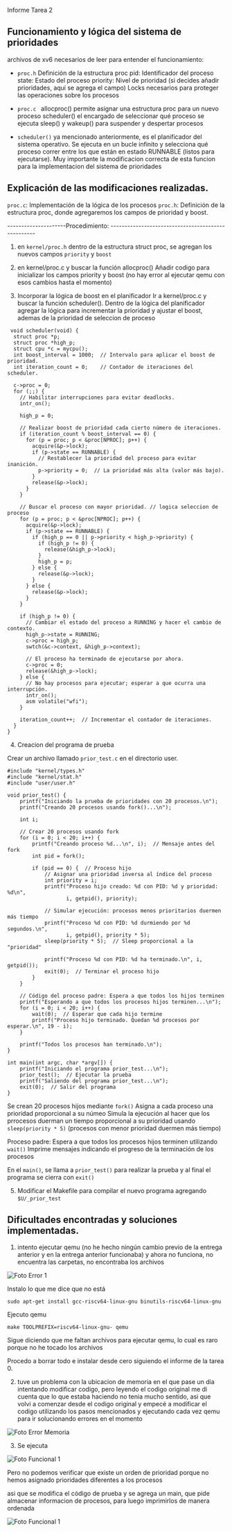 Informe Tarea 2

## Funcionamiento y lógica del sistema de prioridades

archivos de xv6 necesarios de leer para entender el funcionamiento: 

- ``` proc.h ```
Definición de la estructura proc
pid: Identificador del proceso
state: Estado del proceso
priority: Nivel de prioridad (si decides añadir prioridades, aquí se agrega el campo)
Locks necesarios para proteger las operaciones sobre los procesos

- ```proc.c ```
allocproc() permite asignar una estructura proc para un nuevo proceso
scheduler() el encargado de seleccionar qué proceso se ejecuta 
sleep() y wakeup() para suspender y despertar procesos

- ``` scheduler() ``` ya mencionado anteriormente, es el planificador del sistema operativo. Se ejecuta en un bucle infinito y selecciona qué proceso correr entre los que están en estado RUNNABLE (listos para ejecutarse). Muy importante la modificacion correcta de esta funcion para la implementacion del sistema de prioridades

## Explicación de las modificaciones realizadas.

```proc.c```: Implementación de la lógica de los procesos
```proc.h```: Definición de la estructura proc, donde agregaremos los campos de prioridad y boost.



---------------------Procedimiento: ---------------------------------------------------

1) en ```kernel/proc.h``` dentro de la estructura struct proc, se agregan los nuevos campos ```priority``` y ```boost```


2) en kernel/proc.c y buscar la función allocproc()
Añadir codigo para inicializar los campos priority y boost (no hay error al ejecutar qemu con esos cambios hasta el momento)

3) Incorporar la lógica de boost en el planificador 
Ir a kernel/proc.c y buscar la función scheduler().
Dentro de la lógica del planificador agregar la lógica para incrementar la prioridad y ajustar el boost, ademas de la prioridad de seleccion de proceso

```
 void scheduler(void) {
  struct proc *p;
  struct proc *high_p;
  struct cpu *c = mycpu();
  int boost_interval = 1000;  // Intervalo para aplicar el boost de prioridad.
  int iteration_count = 0;    // Contador de iteraciones del scheduler.

  c->proc = 0;
  for (;;) {
    // Habilitar interrupciones para evitar deadlocks.
    intr_on();

    high_p = 0;

    // Realizar boost de prioridad cada cierto número de iteraciones.
    if (iteration_count % boost_interval == 0) {
      for (p = proc; p < &proc[NPROC]; p++) {
        acquire(&p->lock);
        if (p->state == RUNNABLE) {
          // Restablecer la prioridad del proceso para evitar inanición.
          p->priority = 0;  // La prioridad más alta (valor más bajo).
        }
        release(&p->lock);
      }
    }

    // Buscar el proceso con mayor prioridad. // logica seleccion de proceso
    for (p = proc; p < &proc[NPROC]; p++) {
      acquire(&p->lock);
      if (p->state == RUNNABLE) {
        if (high_p == 0 || p->priority < high_p->priority) {
          if (high_p != 0) {
            release(&high_p->lock);
          }
          high_p = p;
        } else {
          release(&p->lock);
        }
      } else {
        release(&p->lock);
      }
    }

    if (high_p != 0) {
      // Cambiar el estado del proceso a RUNNING y hacer el cambio de contexto.
      high_p->state = RUNNING;
      c->proc = high_p;
      swtch(&c->context, &high_p->context);

      // El proceso ha terminado de ejecutarse por ahora.
      c->proc = 0;
      release(&high_p->lock);
    } else {
      // No hay procesos para ejecutar; esperar a que ocurra una interrupción.
      intr_on();
      asm volatile("wfi");
    }

    iteration_count++;  // Incrementar el contador de iteraciones.
  }
}

```

4) Creacion del programa de prueba 

Crear un archivo llamado ``` prior_test.c ``` en el directorio user.

```
#include "kernel/types.h"
#include "kernel/stat.h"
#include "user/user.h"

void prior_test() {
    printf("Iniciando la prueba de prioridades con 20 procesos.\n");
    printf("Creando 20 procesos usando fork()...\n");

    int i;

    // Crear 20 procesos usando fork
    for (i = 0; i < 20; i++) {
        printf("Creando proceso %d...\n", i);  // Mensaje antes del fork
        int pid = fork();

        if (pid == 0) {  // Proceso hijo
            // Asignar una prioridad inversa al índice del proceso
            int priority = i;
            printf("Proceso hijo creado: %d con PID: %d y prioridad: %d\n", 
                   i, getpid(), priority);

            // Simular ejecución: procesos menos prioritarios duermen más tiempo
            printf("Proceso %d con PID: %d durmiendo por %d segundos.\n", 
                   i, getpid(), priority * 5);
            sleep(priority * 5);  // Sleep proporcional a la "prioridad"

            printf("Proceso %d con PID: %d ha terminado.\n", i, getpid());
            exit(0);  // Terminar el proceso hijo
        }
    }

    // Código del proceso padre: Espera a que todos los hijos terminen
    printf("Esperando a que todos los procesos hijos terminen...\n");
    for (i = 0; i < 20; i++) {
        wait(0);  // Esperar que cada hijo termine
        printf("Proceso hijo terminado. Quedan %d procesos por esperar.\n", 19 - i);
    }

    printf("Todos los procesos han terminado.\n");
}

int main(int argc, char *argv[]) {
    printf("Iniciando el programa prior_test...\n");
    prior_test();  // Ejecutar la prueba
    printf("Saliendo del programa prior_test...\n");
    exit(0);  // Salir del programa
} 
```

Se crean 20 procesos hijos mediante ```fork()```
Asigna a cada proceso una prioridad proporcional a su númeo 
Simula la ejecución al hacer que los prrocesos duerman un tiempo proporcional a su prioridad usando ```sleep(priority * 5)``` (procesos con menor prioridad duermen más tiempo)

Proceso padre:
Espera a que todos los procesos hijos terminen utilizando ```wait()```
Imprime mensajes indicando el progreso de la terminación de los procesos

En el ```main()```, se llama a ```prior_test()``` para realizar la prueba y al final el programa se cierra con ```exit()```

5) Modificar el Makefile para compilar el nuevo programa agregando ```$U/_prior_test``` 





## Dificultades encontradas y soluciones implementadas.


1. intento ejecutar qemu (no he hecho ningún cambio previo de la entrega anterior y en la entrega anterior funcionaba) 
y ahora no funciona, no encuentra las carpetas, no encontraba los archivos

![Foto Error 1 ](fotos-codigo/error1.png)


Instalo lo que me dice que no está

```
sudo apt-get install gcc-riscv64-linux-gnu binutils-riscv64-linux-gnu
```

Ejecuto qemu
```
make TOOLPREFIX=riscv64-linux-gnu- qemu
```
Sigue diciendo que me faltan archivos para ejecutar qemu, lo cual es raro porque no he tocado los archivos

Procedo a borrar todo e instalar desde cero siguiendo el informe de la tarea 0.

2. tuve un problema con la ubicacion de memoria en el que pase un dia intentando modificar codigo, pero leyendo el codigo original me di cuenta que lo que estaba haciendo no tenia mucho sentido, asi que volvi a comenzar desde el codigo original y empecé a modificar el codigo utilizando los pasos mencionados y ejecutando cada vez qemu para ir solucionando errores en el momento

![Foto Error Memoria ](fotos-codigo/error_memoria.png)


3. Se ejecuta 

![Foto Funcional 1 ](fotos-codigo/ejecucion_exitosa_1.png)

 
Pero no podemos verificar que existe un orden de prioridad porque no hemos asignado prioridades diferentes a los procesos

asi que se modifica el código de prueba y se agrega un main, que pide almacenar informacion de procesos, para luego imprimirlos de manera ordenada

![Foto Funcional 1 ](fotos-codigo/ejecucion_exitosa_2.png)

